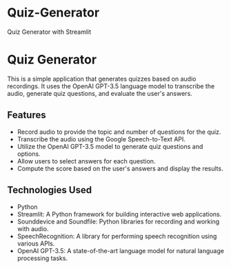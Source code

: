 # Quiz-Generator
Quiz Generator with Streamlit
# Quiz Generator

This is a simple application that generates quizzes based on audio recordings. It uses the OpenAI GPT-3.5 language model to transcribe the audio, generate quiz questions, and evaluate the user's answers.

## Features

- Record audio to provide the topic and number of questions for the quiz.
- Transcribe the audio using the Google Speech-to-Text API.
- Utilize the OpenAI GPT-3.5 model to generate quiz questions and options.
- Allow users to select answers for each question.
- Compute the score based on the user's answers and display the results.

## Technologies Used

- Python
- Streamlit: A Python framework for building interactive web applications.
- Sounddevice and Soundfile: Python libraries for recording and working with audio.
- SpeechRecognition: A library for performing speech recognition using various APIs.
- OpenAI GPT-3.5: A state-of-the-art language model for natural language processing tasks.
